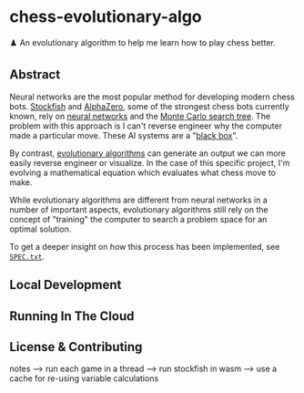 # chess-evolutionary-algo

♟️ An evolutionary algorithm to help me learn how to play chess better.

## Abstract

Neural networks are the most popular method for developing modern chess bots. [Stockfish](https://en.wikipedia.org/wiki/Stockfish_(chess)) and [AlphaZero](https://en.wikipedia.org/wiki/AlphaZero), some of the strongest chess bots currently known, rely on [neural networks](https://en.wikipedia.org/wiki/Neural_network) and the [Monte Carlo search tree](https://en.wikipedia.org/wiki/Monte_Carlo_tree_search). The problem with this approach is I can't reverse engineer why the computer made a particular move. These AI systems are a "[black box](https://umdearborn.edu/news/ais-mysterious-black-box-problem-explained)".

By contrast, [evolutionary algorithms](https://en.wikipedia.org/wiki/Evolutionary_algorithm) can generate an output we can more easily reverse engineer or visualize. In the case of this specific project, I'm evolving a mathematical equation which evaluates what chess move to make.

While evolutionary algorithms are different from neural networks in a number of important aspects, evolutionary algorithms still rely on the concept of "training" the computer to search a problem space for an optimal solution.

To get a deeper insight on how this process has been implemented, see [`SPEC.txt`](./SPEC.txt).

## Local Development


## Running In The Cloud


## License & Contributing


notes
--> run each game in a thread
--> run stockfish in wasm
--> use a cache for re-using variable calculations